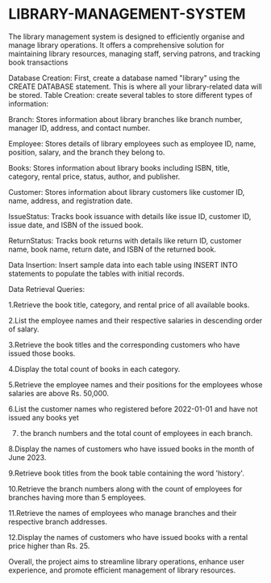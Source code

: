# LIBRARY-MANAGEMENT-SYSTEM
The library management system is designed to efficiently organise and manage library operations. It offers a comprehensive solution for maintaining library resources, managing staff, 
serving patrons, and tracking book transactions

Database Creation:
First,  create a database named "library" using the CREATE DATABASE statement. This is where all your library-related data will be stored.
Table Creation:
create several tables to store different types of information:

Branch:
Stores information about library branches like branch number, manager ID, address, and contact number.

Employee: 
Stores details of library employees such as employee ID, name, position, salary, and the branch they belong to.

Books:
Stores information about library books including ISBN, title, category, rental price, status, author, and publisher.

Customer: 
Stores information about library customers like customer ID, name, address, and registration date.

IssueStatus:
Tracks book issuance with details like issue ID, customer ID, issue date, and ISBN of the issued book.

ReturnStatus: 
Tracks book returns with details like return ID, customer name, book name, return date, and ISBN of the returned book.


Data Insertion:
Insert sample data into each table using INSERT INTO statements to populate the tables with initial records.

Data Retrieval Queries:

1.Retrieve the book title, category, and rental price of all available books.

2.List the employee names and their respective salaries in descending order of salary.

3.Retrieve the book titles and the corresponding customers who have issued those books.

4.Display the total count of books in each category.

5.Retrieve the employee names and their positions for the employees whose salaries are above Rs. 50,000.

6.List the customer names who registered before 2022-01-01 and have not issued any books yet

7. the branch numbers and the total count of employees in each branch.
   
8.Display the names of customers who have issued books in the month of June 2023.

9.Retrieve book titles from the book table containing the word 'history'.

10.Retrieve the branch numbers along with the count of employees for branches having more than 5 employees.

11.Retrieve the names of employees who manage branches and their respective branch addresses.

12.Display the names of customers who have issued books with a rental price higher than Rs. 25.

Overall, the project aims to streamline library operations, enhance user experience, and promote efficient management of library resources.





